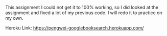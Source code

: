 This assignment I could not get it to 100% working, so I did looked at the assignment and fixed a lot of my previous code. I will
redo it to practice on my own. 

Heroku Link: https://pengwei-googlebooksearch.herokuapp.com/